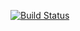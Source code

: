 [![Build Status](https://travis-ci.org/gin66/socksv5_future.svg?branch=mba)](https://travis-ci.org/gin66/socksv5_future-socks5)



